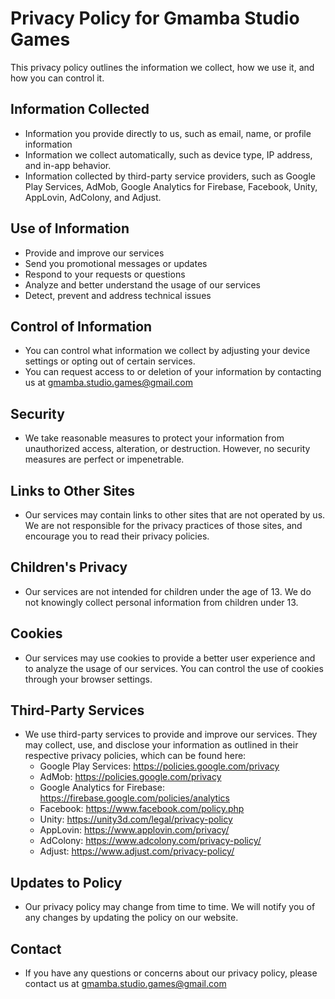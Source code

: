 # Privacy Policy for Gmamba Studio Games

This privacy policy outlines the information we collect, how we use it, and how you can control it.

## Information Collected
- Information you provide directly to us, such as email, name, or profile information
- Information we collect automatically, such as device type, IP address, and in-app behavior.
- Information collected by third-party service providers, such as Google Play Services, AdMob, Google Analytics for Firebase, Facebook, Unity, AppLovin, AdColony, and Adjust.

## Use of Information
- Provide and improve our services
- Send you promotional messages or updates
- Respond to your requests or questions
- Analyze and better understand the usage of our services
- Detect, prevent and address technical issues

## Control of Information
- You can control what information we collect by adjusting your device settings or opting out of certain services.
- You can request access to or deletion of your information by contacting us at gmamba.studio.games@gmail.com

## Security
- We take reasonable measures to protect your information from unauthorized access, alteration, or destruction. However, no security measures are perfect or impenetrable.

## Links to Other Sites
- Our services may contain links to other sites that are not operated by us. We are not responsible for the privacy practices of those sites, and encourage you to read their privacy policies.

## Children's Privacy
- Our services are not intended for children under the age of 13. We do not knowingly collect personal information from children under 13.

## Cookies
- Our services may use cookies to provide a better user experience and to analyze the usage of our services. You can control the use of cookies through your browser settings.

## Third-Party Services
- We use third-party services to provide and improve our services. They may collect, use, and disclose your information as outlined in their respective privacy policies, which can be found here:
  - Google Play Services: https://policies.google.com/privacy
  - AdMob: https://policies.google.com/privacy
  - Google Analytics for Firebase: https://firebase.google.com/policies/analytics
  - Facebook: https://www.facebook.com/policy.php
  - Unity: https://unity3d.com/legal/privacy-policy
  - AppLovin: https://www.applovin.com/privacy/
  - AdColony: https://www.adcolony.com/privacy-policy/
  - Adjust: https://www.adjust.com/privacy-policy/

## Updates to Policy
- Our privacy policy may change from time to time. We will notify you of any changes by updating the policy on our website.

## Contact
- If you have any questions or concerns about our privacy policy, please contact us at gmamba.studio.games@gmail.com
